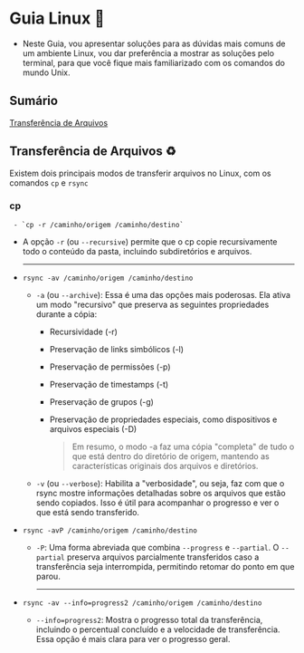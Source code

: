 # Guia Linux :book:

- Neste Guia, vou apresentar soluções para as dúvidas mais comuns de um ambiente Linux, vou dar preferência a mostrar as soluções pelo terminal, para que você fique mais familiarizado com os comandos do mundo Unix.

## Sumário

[Transferência de Arquivos](#transferencia-de-arquivos)

## Transferência de Arquivos :recycle:

Existem dois principais modos de transferir arquivos no Linux, com os comandos `cp` e `rsync`

### cp

     - `cp -r /caminho/origem /caminho/destino`

- A opção `-r` (ou `--recursive`) permite que o cp copie recursivamente todo o conteúdo da pasta, incluindo subdiretórios e arquivos.

  - - -

- `rsync -av /caminho/origem /caminho/destino`

  - `-a` (ou `--archive`): Essa é uma das opções mais poderosas. Ela ativa um modo "recursivo" que preserva as seguintes propriedades durante a cópia:

    - Recursividade (-r)
    - Preservação de links simbólicos (-l)
    - Preservação de permissões (-p)
    - Preservação de timestamps (-t)
    - Preservação de grupos (-g)
    - Preservação de propriedades especiais, como dispositivos e arquivos especiais (-D)

        > Em resumo, o modo -a faz uma cópia "completa" de tudo o que está dentro do diretório de origem, mantendo as características originais dos arquivos e diretórios.

  - `-v` (ou `--verbose`): Habilita a "verbosidade", ou seja, faz com que o rsync mostre informações detalhadas sobre os arquivos que estão sendo copiados. Isso é útil para acompanhar o progresso e ver o que está sendo transferido.

- `rsync -avP /caminho/origem /caminho/destino`

  - `-P`: Uma forma abreviada que combina `--progress` e `--partial`. O `--partial` preserva arquivos parcialmente transferidos caso a transferência seja interrompida, permitindo retomar do ponto em que parou.

    - - -

- `rsync -av --info=progress2 /caminho/origem /caminho/destino`  

  - `--info=progress2`: Mostra o progresso total da transferência, incluindo o percentual concluído e a velocidade de transferência. Essa opção é mais clara para ver o progresso geral.
